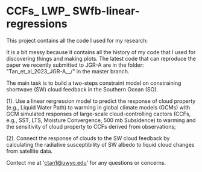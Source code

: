 # CCFs_ LWP_ SWfb-linear-regressions 

This project contains all the code I used for my research:

It is a bit messy because it contains all the history of my code that I used for discovering things and making plots. The latest code that can reproduce the paper we recently submitted to JGR-A are in the folder: "Tan_et_al_2023_JGR-A__/" in the master branch.

The main task is to build a two-steps constraint model on constraining shortwave (SW) cloud feedback in the Southern Ocean (SO). 

(1). Use a linear rergression model to predict the response of cloud property (e.g., Liquid Water Path) to warming in global climate models (GCMs) with GCM simulated responses of large-scale cloud-controlling cactors (CCFs, e.g., SST, LTS, Moisture Convergence, 500 mb Subsidence) to warming and the sensitivity of cloud property to CCFs derived from observations;  

(2). Connect the response of clouds to the SW cloud feedback by calculating the radiative susceptibility of SW albedo to liquid cloud changes from satellite data.

Contect me at 'ctan1@uwyo.edu' for any questions or concerns.
